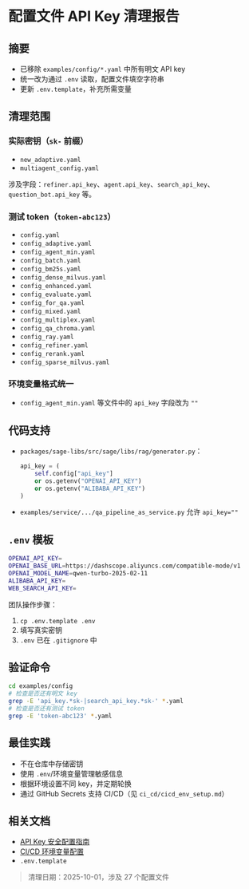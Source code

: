 # 配置文件 API Key 清理报告

## 摘要

- 已移除 `examples/config/*.yaml` 中所有明文 API key
- 统一改为通过 `.env` 读取，配置文件填空字符串
- 更新 `.env.template`，补充所需变量

## 清理范围

### 实际密钥（`sk-` 前缀）
- `new_adaptive.yaml`
- `multiagent_config.yaml`

涉及字段：`refiner.api_key`、`agent.api_key`、`search_api_key`、`question_bot.api_key` 等。

### 测试 token（`token-abc123`）
- `config.yaml`
- `config_adaptive.yaml`
- `config_agent_min.yaml`
- `config_batch.yaml`
- `config_bm25s.yaml`
- `config_dense_milvus.yaml`
- `config_enhanced.yaml`
- `config_evaluate.yaml`
- `config_for_qa.yaml`
- `config_mixed.yaml`
- `config_multiplex.yaml`
- `config_qa_chroma.yaml`
- `config_ray.yaml`
- `config_refiner.yaml`
- `config_rerank.yaml`
- `config_sparse_milvus.yaml`

### 环境变量格式统一
- `config_agent_min.yaml` 等文件中的 `api_key` 字段改为 `""`

## 代码支持

- `packages/sage-libs/src/sage/libs/rag/generator.py`：
  ```python
  api_key = (
      self.config["api_key"]
      or os.getenv("OPENAI_API_KEY")
      or os.getenv("ALIBABA_API_KEY")
  )
  ```
- `examples/service/.../qa_pipeline_as_service.py` 允许 `api_key=""`

## `.env` 模板

```bash
OPENAI_API_KEY=
OPENAI_BASE_URL=https://dashscope.aliyuncs.com/compatible-mode/v1
OPENAI_MODEL_NAME=qwen-turbo-2025-02-11
ALIBABA_API_KEY=
WEB_SEARCH_API_KEY=
```

团队操作步骤：
1. `cp .env.template .env`
2. 填写真实密钥
3. `.env` 已在 `.gitignore` 中

## 验证命令

```bash
cd examples/config
# 检查是否还有明文 key
grep -E 'api_key.*sk-|search_api_key.*sk-' *.yaml
# 检查是否还有测试 token
grep -E 'token-abc123' *.yaml
```

## 最佳实践

- 不在仓库中存储密钥
- 使用 `.env`/环境变量管理敏感信息
- 根据环境设置不同 key，并定期轮换
- 通过 GitHub Secrets 支持 CI/CD（见 `ci_cd/cicd_env_setup.md`）

## 相关文档

- [API Key 安全配置指南](../security/api_key_security.md)
- [CI/CD 环境变量配置](../ci_cd/cicd_env_setup.md)
- `.env.template`

> 清理日期：2025-10-01，涉及 27 个配置文件
